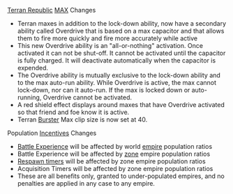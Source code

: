 [Terran Republic](../etc/Terran_Republic.md)
[MAX](../armor/Mechanized_Assault_Exo-Suit.md) Changes

- Terran maxes in addition to the lock-down ability, now have a secondary
  ability called Overdrive that is based on a max capacitor and that allows them
  to fire more quickly and fire more accurately while active
- This new Overdrive ability is an "all-or-nothing" activation. Once activated
  it can not be shut-off. It cannot be activated until the capacitor is fully
  charged. It will deactivate automatically when the capacitor is expended.
- The Overdrive ability is mutually exclusive to the lock-down ability and to
  the max auto-run ability. While Overdrive is active, the max cannot lock-down,
  nor can it auto-run. If the max is locked down or auto-running, Overdrive
  cannot be activated.
- A red shield effect displays around maxes that have Overdrive activated so
  that friend and foe know it is active.
- Terran [Burster](../armor/Burster.md) Max clip size is now set at 40.

Population [Incentives](../terminology/Incentives.md) Changes

- [Battle Experience](../terminology/Battle_Experience_Points.md) will be
  affected by world [empire](../terminology/Empire.md) population ratios
- Battle Experience will be affected by [zone](../terminology/Zone.md) empire
  population ratios
- [Respawn timers](../terminology/Respawn_timer.md) will be affected by zone
  empire population ratios
- Acquisition Timers will be affected by zone empire population ratios
- These are all benefits only, granted to under-populated empires, and no
  penalties are applied in any case to any empire.
